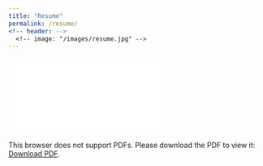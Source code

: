 ```yaml
---
title: "Resume"
permalink: /resume/
<!-- header: -->
  <!-- image: "/images/resume.jpg" -->
---
```


<object data="/images/cv.pdf" type="application/pdf" width="700px" height="700px">
    <embed src="/images/cv.pdf">
        <p>This browser does not support PDFs. Please download the PDF to view it: <a href="http://yoursite.com/the.pdf">Download PDF</a>.</p>
    </embed>
</object>